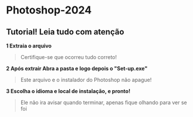 # Photoshop-2024
## Tutorial! Leia tudo com atenção

**1 Extraia o arquivo**
> Certifique-se que ocorreu tudo correto!

**2 Após extrair Abra a pasta e logo depois o "Set-up.exe"**
> Este arquivo e o instalador do Photoshop não apague!

**3 Escolha o idioma e local de instalação, e pronto!**
> Ele não ira avisar quando terminar, apenas fique olhando para ver se foi
